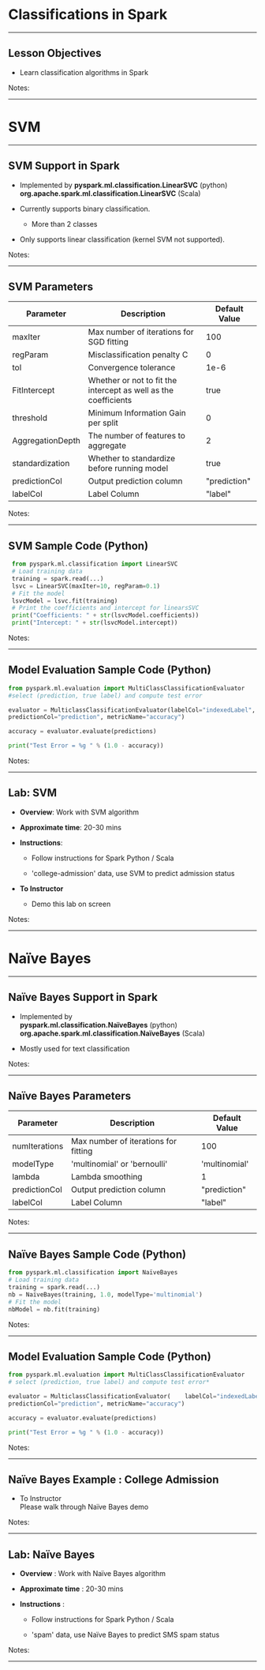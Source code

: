 # Classifications in Spark
---


## Lesson Objectives


 * Learn classification algorithms in Spark 

Notes: 

 


---

# SVM

---

## SVM Support in Spark


 * Implemented by  **pyspark.ml.classification.LinearSVC**    (python) **org.apache.spark.ml.classification.LinearSVC**   (Scala)

 * Currently supports binary classification. 

     - More than 2 classes 

 * Only supports linear classification (kernel SVM not supported).

Notes: 



---

## SVM Parameters

| Parameter        | Description                                                      | Default Value |
|------------------|------------------------------------------------------------------|---------------|
| maxIter          | Max number of iterations for SGD  fitting                        | 100           |
| regParam         | Misclassification  penalty C                                     | 0             |
| tol              | Convergence tolerance                                            | 1e-6          |
| FitIntercept     | Whether or not to  fit the intercept as well as the coefficients | true          |
| threshold        | Minimum Information Gain per split                               | 0             |
| AggregationDepth | The number of features to aggregate                              | 2             |
| standardization  | Whether to standardize  before running model                     | true          |
| predictionCol    | Output  prediction column                                        | "prediction"  |
| labelCol         | Label  Column                                                    | "label"       |


Notes: 



---

## SVM Sample Code (Python)
```python
 from pyspark.ml.classification import LinearSVC  
 # Load training data 
 training = spark.read(...) 
 lsvc = LinearSVC(maxIter=10, regParam=0.1) 
 # Fit the model  
 lsvcModel = lsvc.fit(training) 
 # Print the coefficients and intercept for linearsSVC
 print("Coefficients: " + str(lsvcModel.coefficients)) 
 print("Intercept: " + str(lsvcModel.intercept)) 
 ```

Notes: 

 


---

## Model Evaluation Sample Code (Python)
```python
from pyspark.ml.evaluation import MultiClassClassificationEvaluator  
#select (prediction, true label) and compute test error 

evaluator = MulticlassClassificationEvaluator(labelCol="indexedLabel", \
predictionCol="prediction", metricName="accuracy")

accuracy = evaluator.evaluate(predictions)

print("Test Error = %g " % (1.0 - accuracy))
```
<!-- {"left" : 0, "top" : 0.9, "height" : 2.13, "width" : 10.25} -->

Notes: 

 


---

## Lab: SVM


 *  **Overview**: Work with SVM algorithm

 *  **Approximate time**: 20-30 mins

 *  **Instructions**: 

     - Follow instructions for Spark Python / Scala

     - 'college-admission' data, use SVM to predict admission status

 *  **To Instructor** 

     - Demo this lab on screen

Notes: 

 


---

# Naïve Bayes

---
## Naïve Bayes Support in Spark


 * Implemented by  
 **pyspark.ml.classification.NaïveBayes**  (python) 
 **org.apache.spark.ml.classification.NaïveBayes**  (Scala)

 * Mostly used for text classification

Notes: 



---

## Naïve Bayes Parameters

| **Parameter** | **Description**                      | **Default Value** |
|---------------|--------------------------------------|-------------------|
| numIterations | Max number of iterations for fitting | 100               |
| modelType     | 'multinomial' or 'bernoulli'         | 'multinomial'     |
| lambda        | Lambda smoothing                     | 1                 |
| predictionCol | Output prediction column             | "prediction"      |
| labelCol      | Label Column                         | "label"           |


Notes: 



---

## Naïve Bayes Sample Code (Python)
```python
from pyspark.ml.classification import NaïveBayes  
# Load training data
training = spark.read(...)
nb = NaïveBayes(training, 1.0, modelType='multinomial')
# Fit the model  
nbModel = nb.fit(training)
```
Notes: 

 


---

## Model Evaluation Sample Code (Python)
```python
from pyspark.ml.evaluation import MultiClassClassificationEvaluator
# select (prediction, true label) and compute test error* 

evaluator = MulticlassClassificationEvaluator(    labelCol="indexedLabel", \
predictionCol="prediction", metricName="accuracy")

accuracy = evaluator.evaluate(predictions)

print("Test Error = %g " % (1.0 - accuracy))
```
Notes: 

---

## Naïve Bayes Example : College Admission


 * To Instructor <br/>
 Please walk through Naïve Bayes demo

Notes: 



---

## Lab: Naïve Bayes


 *  **Overview** : Work with Naïve Bayes algorithm

 *  **Approximate time** : 20-30 mins

 *  **Instructions** : 

     - Follow instructions for Spark Python / Scala

     - 'spam' data, use Naïve Bayes to predict SMS spam status


Notes: 

---